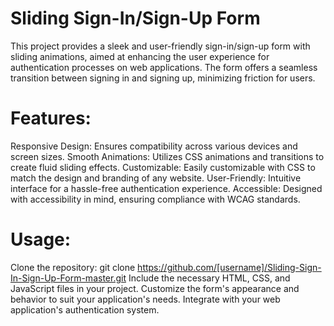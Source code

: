 # Sliding Sign-In/Sign-Up Form

This project provides a sleek and user-friendly sign-in/sign-up form with sliding animations, aimed at enhancing the user experience for authentication processes on web applications. The form offers a seamless transition between signing in and signing up, minimizing friction for users.

# Features:
Responsive Design: Ensures compatibility across various devices and screen sizes.
Smooth Animations: Utilizes CSS animations and transitions to create fluid sliding effects.
Customizable: Easily customizable with CSS to match the design and branding of any website.
User-Friendly: Intuitive interface for a hassle-free authentication experience.
Accessible: Designed with accessibility in mind, ensuring compliance with WCAG standards.
# Usage:
Clone the repository: git clone https://github.com/[username]/Sliding-Sign-In-Sign-Up-Form-master.git
Include the necessary HTML, CSS, and JavaScript files in your project.
Customize the form's appearance and behavior to suit your application's needs.
Integrate with your web application's authentication system.
